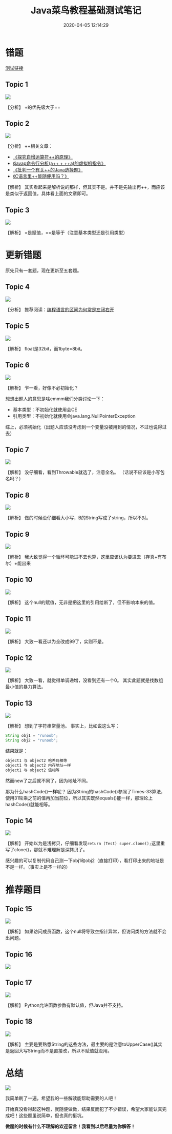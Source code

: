 ﻿---
title: Java菜鸟教程基础测试笔记
date: 2020-04-05 12:14:29
summary: 本文记录菜鸟教程的Java基础测试笔记。
tags:
- Java
categories:
- 开发技术
---

# 错题

[测试链接](https://www.runoob.com/quiz/java-quiz.html)

## Topic 1

![](../../../images/软件开发/Java/Java菜鸟教程基础测试笔记/1.png)

【分析】
+的优先级大于==

## Topic 2

![](../../../images/软件开发/Java/Java菜鸟教程基础测试笔记/2.png)

【分析】
++相关文章：
- [《探究自增运算符++的原理》](https://blankspace.blog.csdn.net/article/details/104648167)
- [《javap命令行分析(a++ + ++a)的虚拟机指令》](https://blankspace.blog.csdn.net/article/details/104626322)
- [《批判一个有关++的Java选择题》](https://blankspace.blog.csdn.net/article/details/103308723)
- [《C语言里++能随便用吗？》](https://blankspace.blog.csdn.net/article/details/103299802)

【解析】
其实看起来是解析说的那样，但其实不是。并不是先输出再++，而应该是类似于返回值，具体看上面的文章即可。

## Topic 3

![](../../../images/软件开发/Java/Java菜鸟教程基础测试笔记/3.png)

【解析】
\=是赋值，\=\=是等于（注意基本类型还是引用类型）

# 更新错题

原先只有一套题，现在更新至五套题。

## Topic 4

![](../../../images/软件开发/Java/Java菜鸟教程基础测试笔记/4.png)

【分析】
推荐阅读：[编程语言的区间为何常是左闭右开](https://blankspace.blog.csdn.net/article/details/99618264)

## Topic 5

![](../../../images/软件开发/Java/Java菜鸟教程基础测试笔记/5.png)

【解析】
float是32bit，而1byte=8bit。

## Topic 6

![](../../../images/软件开发/Java/Java菜鸟教程基础测试笔记/6.png)

【解析】
乍一看，好像不必初始化？

想想出题人的意思是啥emmm我们分类讨论一下：
- 基本类型：不初始化就使用会CE
- 引用类型：不初始化就使用会java.lang.NullPointerException

综上，必须初始化（出题人应该没考虑到一个变量没被用到的情况，不过也说得过去）

## Topic 7

![](../../../images/软件开发/Java/Java菜鸟教程基础测试笔记/7.png)

【解析】
没仔细看，看到Throwable就选了，注意全名。
（话说不应该是小写包名吗？）

## Topic 8

![](../../../images/软件开发/Java/Java菜鸟教程基础测试笔记/8.png)

【解析】
做的时候没仔细看大小写，B的String写成了string，所以不对。

## Topic 9

![](../../../images/软件开发/Java/Java菜鸟教程基础测试笔记/9.png)

【解析】
我大致觉得一个循环可能进不去也算，这里应该认为要进去（存真+有布尔）+能出来

## Topic 10

![](../../../images/软件开发/Java/Java菜鸟教程基础测试笔记/10.png)

【解析】
这个null的赋值，无非是把这里的引用给断了，但不影响本来的值。

## Topic 11

![](../../../images/软件开发/Java/Java菜鸟教程基础测试笔记/11.png)

【解析】
大致一看还以为全改成99了，实则不是。

## Topic 12

![](../../../images/软件开发/Java/Java菜鸟教程基础测试笔记/12.png)

【解析】
大致一看，就觉得单调递增，没看到还有一个0。
其实此题就是找数组最小值的暴力算法。

## Topic 13

![](../../../images/软件开发/Java/Java菜鸟教程基础测试笔记/13.png)

【解析】
想到了字符串常量池。
事实上，比如说这么写：

```javascript
String obj1 = "runoob";
String obj2 = "runoob";
```
结果就是：

```javascript
object1 与 object2 哈希码相等
object1 与 object2 内存地址一样
object1 与 object2 值相等
```

然而new了之后就不同了，因为地址不同。

那为什么hashCode()一样呢？
因为String的hashCode()参照了Times-33算法，使用31轮乘之前的值再加当前位，所以其实既然equals()能一样，那理论上hashCode()就能相等。

## Topic 14

![](../../../images/软件开发/Java/Java菜鸟教程基础测试笔记/14.png)

【解析】
开始以为是浅拷贝，仔细看发现`return (Test) super.clone();`这里重写了clone()，那就不难理解是深拷贝了。

感兴趣的可以复制代码自己测一下obj1和obj2（直接打印），看打印出来的地址是不是一样。（事实上是不一样的）

# 推荐题目

## Topic 15

![](../../../images/软件开发/Java/Java菜鸟教程基础测试笔记/15.png)

【解析】
如果访问成员函数，这个null将导致空指针异常，但访问类的方法就不会出问题。

## Topic 16

![](../../../images/软件开发/Java/Java菜鸟教程基础测试笔记/16.png)

## Topic 17

![](../../../images/软件开发/Java/Java菜鸟教程基础测试笔记/17.png)

【解析】
Python允许函数参数有默认值，但Java并不支持。

## Topic 18

![](../../../images/软件开发/Java/Java菜鸟教程基础测试笔记/18.png)

【解析】
主要是要熟悉String的这些方法，最主要的是注意toUpperCase()其实是返回大写String而不是直接改，所以不赋值就没用。

# 总结

![](../../../images/软件开发/Java/Java菜鸟教程基础测试笔记/19.png)

我简单刷了一遍，希望我的一些解读能帮助需要的人吧！

开始真没看得起这种题，就随便做做，结果反而犯了不少错误，希望大家能认真完成吧！这些题虽说简单，但也真的挺坑。

**做题的时候有什么不理解的欢迎留言！我看到以后尽量为你解答！**
